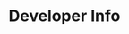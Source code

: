 ---
title: Developer Info
summary: Building out your project with Form.io also builds out a Rest API at the same time. Use it to interact with your data from applications in another language than those supported by embedding.
section-title: Libraries
section: libraries
book: developer
layout: section
image:
weight: 3
---